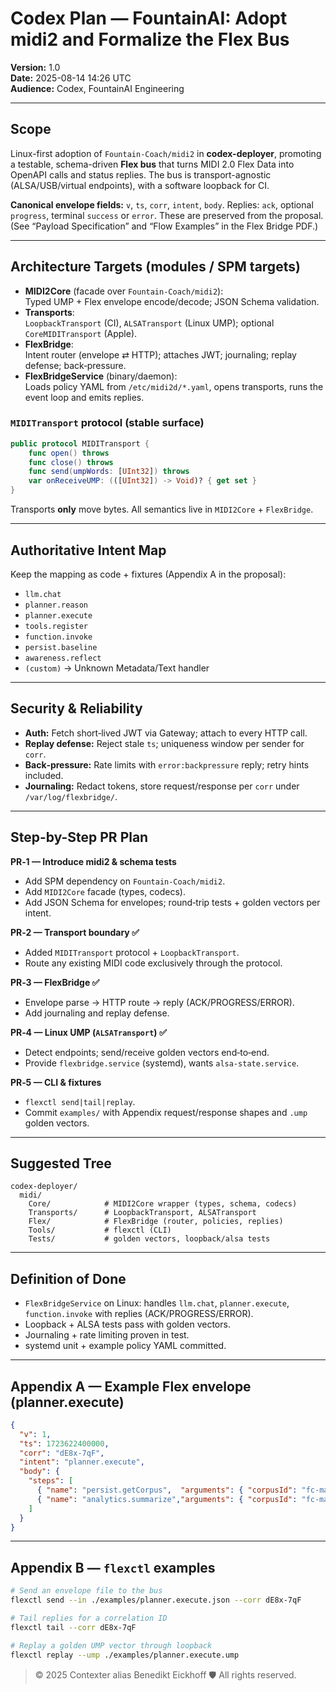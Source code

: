 # Codex Plan — FountainAI: Adopt midi2 and Formalize the Flex Bus

**Version:** 1.0  
**Date:** 2025-08-14 14:26 UTC  
**Audience:** Codex, FountainAI Engineering

---

## Scope

Linux-first adoption of `Fountain-Coach/midi2` in **codex-deployer**, promoting a testable, schema-driven **Flex bus** that turns MIDI 2.0 Flex Data into OpenAPI calls and status replies. The bus is transport-agnostic (ALSA/USB/virtual endpoints), with a software loopback for CI.

**Canonical envelope fields:** `v`, `ts`, `corr`, `intent`, `body`. Replies: `ack`, optional `progress`, terminal `success` or `error`. These are preserved from the proposal.  
(See “Payload Specification” and “Flow Examples” in the Flex Bridge PDF.)

---

## Architecture Targets (modules / SPM targets)

- **MIDI2Core** (facade over `Fountain-Coach/midi2`):  
  Typed UMP + Flex envelope encode/decode; JSON Schema validation.
- **Transports**:  
  `LoopbackTransport` (CI), `ALSATransport` (Linux UMP); optional `CoreMIDITransport` (Apple).
- **FlexBridge**:  
  Intent router (envelope ⇄ HTTP); attaches JWT; journaling; replay defense; back‑pressure.
- **FlexBridgeService** (binary/daemon):  
  Loads policy YAML from `/etc/midi2d/*.yaml`, opens transports, runs the event loop and emits replies.

### `MIDITransport` protocol (stable surface)

```swift
public protocol MIDITransport {
    func open() throws
    func close() throws
    func send(umpWords: [UInt32]) throws
    var onReceiveUMP: (([UInt32]) -> Void)? { get set }
}
```

Transports **only** move bytes. All semantics live in `MIDI2Core` + `FlexBridge`.

---

## Authoritative Intent Map

Keep the mapping as code + fixtures (Appendix A in the proposal):
- `llm.chat`
- `planner.reason`
- `planner.execute`
- `tools.register`
- `function.invoke`
- `persist.baseline`
- `awareness.reflect`
- `(custom)` → Unknown Metadata/Text handler

---

## Security & Reliability

- **Auth:** Fetch short‑lived JWT via Gateway; attach to every HTTP call.  
- **Replay defense:** Reject stale `ts`; uniqueness window per sender for `corr`.  
- **Back‑pressure:** Rate limits with `error:backpressure` reply; retry hints included.  
- **Journaling:** Redact tokens, store request/response per `corr` under `/var/log/flexbridge/`.

---

## Step-by-Step PR Plan

**PR‑1 — Introduce midi2 & schema tests**  
- Add SPM dependency on `Fountain-Coach/midi2`.  
- Add `MIDI2Core` facade (types, codecs).  
- Add JSON Schema for envelopes; round‑trip tests + golden vectors per intent.

**PR‑2 — Transport boundary ✅**
- Added `MIDITransport` protocol + `LoopbackTransport`.
- Route any existing MIDI code exclusively through the protocol.

**PR‑3 — FlexBridge ✅**
- Envelope parse → HTTP route → reply (ACK/PROGRESS/ERROR).
- Add journaling and replay defense.

**PR‑4 — Linux UMP (`ALSATransport`) ✅**
- Detect endpoints; send/receive golden vectors end‑to‑end.  
- Provide `flexbridge.service` (systemd), wants `alsa-state.service`.

**PR‑5 — CLI & fixtures**  
- `flexctl send|tail|replay`.  
- Commit `examples/` with Appendix request/response shapes and `.ump` golden vectors.

---

## Suggested Tree

```
codex-deployer/
  midi/
    Core/            # MIDI2Core wrapper (types, schema, codecs)
    Transports/      # LoopbackTransport, ALSATransport
    Flex/            # FlexBridge (router, policies, replies)
    Tools/           # flexctl (CLI)
    Tests/           # golden vectors, loopback/alsa tests
```

---

## Definition of Done

- `FlexBridgeService` on Linux: handles `llm.chat`, `planner.execute`, `function.invoke` with replies (ACK/PROGRESS/ERROR).  
- Loopback + ALSA tests pass with golden vectors.  
- Journaling + rate limiting proven in test.  
- systemd unit + example policy YAML committed.

---

## Appendix A — Example Flex envelope (planner.execute)

```json
{
  "v": 1,
  "ts": 1723622400000,
  "corr": "dE8x-7qF",
  "intent": "planner.execute",
  "body": {
    "steps": [
      { "name": "persist.getCorpus",  "arguments": { "corpusId": "fc-main" } },
      { "name": "analytics.summarize","arguments": { "corpusId": "fc-main" } }
    ]
  }
}
```

---

## Appendix B — `flexctl` examples

```bash
# Send an envelope file to the bus
flexctl send --in ./examples/planner.execute.json --corr dE8x-7qF

# Tail replies for a correlation ID
flexctl tail --corr dE8x-7qF

# Replay a golden UMP vector through loopback
flexctl replay --ump ./examples/planner.execute.ump
```

> © 2025 Contexter alias Benedikt Eickhoff 🛡️ All rights reserved.
